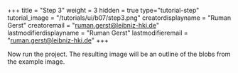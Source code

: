+++
title = "Step 3"
weight = 3
hidden = true
type="tutorial-step"
tutorial_image = "/tutorials/ui/b07/step3.png"
creatordisplayname = "Ruman Gerst"
creatoremail = "ruman.gerst@leibniz-hki.de"
lastmodifierdisplayname = "Ruman Gerst"
lastmodifieremail = "ruman.gerst@leibniz-hki.de"
+++

Now run the project. The resulting image will be an outline of the blobs from the example image.